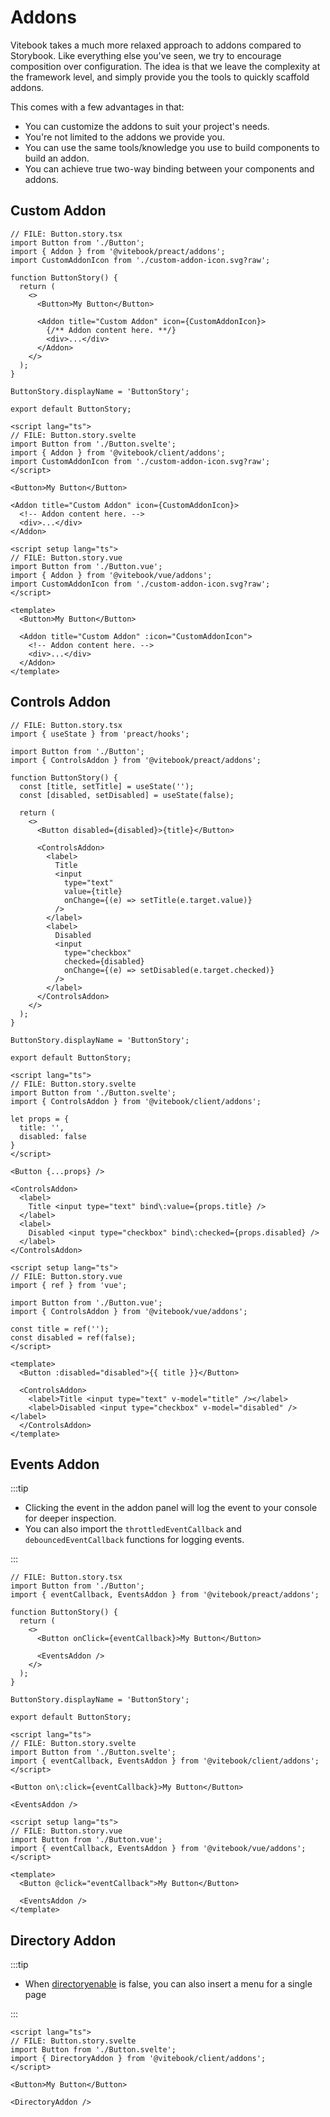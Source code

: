 <script>
import { Tabs, TabPanel } from '@vitebook/client/components/tabs';

const frameworks = ['Preact', 'Svelte', 'Vue'];
</script>

# Addons

Vitebook takes a much more relaxed approach to addons compared to Storybook. Like everything
else you've seen, we try to encourage composition over configuration. The idea is that we leave the
complexity at the framework level, and simply provide you the tools to quickly scaffold addons.

This comes with a few advantages in that:

- You can customize the addons to suit your project's needs.
- You're not limited to the addons we provide you.
- You can use the same tools/knowledge you use to build components to build an addon.
- You can achieve true two-way binding between your components and addons.

## Custom Addon

<Tabs values={frameworks} groupId="jsFramework">
<TabPanel value="Preact">

```tsx {3,11-14}
// FILE: Button.story.tsx
import Button from './Button';
import { Addon } from '@vitebook/preact/addons';
import CustomAddonIcon from './custom-addon-icon.svg?raw';

function ButtonStory() {
  return (
    <>
      <Button>My Button</Button>

      <Addon title="Custom Addon" icon={CustomAddonIcon}>
        {/** Addon content here. **/}
        <div>...</div>
      </Addon>
    </>
  );
}

ButtonStory.displayName = 'ButtonStory';

export default ButtonStory;
```

</TabPanel>

<TabPanel value="Svelte">

```svelte {4,10-13}
<script lang="ts">
// FILE: Button.story.svelte
import Button from './Button.svelte';
import { Addon } from '@vitebook/client/addons';
import CustomAddonIcon from './custom-addon-icon.svg?raw';
</script>

<Button>My Button</Button>

<Addon title="Custom Addon" icon={CustomAddonIcon}>
  <!-- Addon content here. -->
  <div>...</div>
</Addon>
```

</TabPanel>

<TabPanel value="Vue">

```vue {4,11-14}
<script setup lang="ts">
// FILE: Button.story.vue
import Button from './Button.vue';
import { Addon } from '@vitebook/vue/addons';
import CustomAddonIcon from './custom-addon-icon.svg?raw';
</script>

<template>
  <Button>My Button</Button>

  <Addon title="Custom Addon" :icon="CustomAddonIcon">
    <!-- Addon content here. -->
    <div>...</div>
  </Addon>
</template>
```

</TabPanel>
</Tabs>

## Controls Addon

<Tabs values={frameworks} groupId="jsFramework">
<TabPanel value="Preact">

```tsx {5,15-32}
// FILE: Button.story.tsx
import { useState } from 'preact/hooks';

import Button from './Button';
import { ControlsAddon } from '@vitebook/preact/addons';

function ButtonStory() {
  const [title, setTitle] = useState('');
  const [disabled, setDisabled] = useState(false);

  return (
    <>
      <Button disabled={disabled}>{title}</Button>

      <ControlsAddon>
        <label>
          Title
          <input
            type="text"
            value={title}
            onChange={(e) => setTitle(e.target.value)}
          />
        </label>
        <label>
          Disabled
          <input
            type="checkbox"
            checked={disabled}
            onChange={(e) => setDisabled(e.target.checked)}
          />
        </label>
      </ControlsAddon>
    </>
  );
}

ButtonStory.displayName = 'ButtonStory';

export default ButtonStory;
```

</TabPanel>

<TabPanel value="Svelte">

```svelte {4,14-21}
<script lang="ts">
// FILE: Button.story.svelte
import Button from './Button.svelte';
import { ControlsAddon } from '@vitebook/client/addons';

let props = {
  title: '',
  disabled: false
}
</script>

<Button {...props} />

<ControlsAddon>
  <label>
    Title <input type="text" bind\:value={props.title} />
  </label>
  <label>
    Disabled <input type="checkbox" bind\:checked={props.disabled} />
  </label>
</ControlsAddon>
```

</TabPanel>

<TabPanel value="Vue">

```vue {6,15-18}
<script setup lang="ts">
// FILE: Button.story.vue
import { ref } from 'vue';

import Button from './Button.vue';
import { ControlsAddon } from '@vitebook/vue/addons';

const title = ref('');
const disabled = ref(false);
</script>

<template>
  <Button :disabled="disabled">{{ title }}</Button>

  <ControlsAddon>
    <label>Title <input type="text" v-model="title" /></label>
    <label>Disabled <input type="checkbox" v-model="disabled" /></label>
  </ControlsAddon>
</template>
```

</TabPanel>
</Tabs>

## Events Addon

:::tip

- Clicking the event in the addon panel will log the event to your console for deeper
  inspection.
- You can also import the `throttledEventCallback` and `debouncedEventCallback` functions for
  logging events.

:::

<Tabs values={frameworks} groupId="jsFramework">
<TabPanel value="Preact">

```tsx {3,10}
// FILE: Button.story.tsx
import Button from './Button';
import { eventCallback, EventsAddon } from '@vitebook/preact/addons';

function ButtonStory() {
  return (
    <>
      <Button onClick={eventCallback}>My Button</Button>

      <EventsAddon />
    </>
  );
}

ButtonStory.displayName = 'ButtonStory';

export default ButtonStory;
```

</TabPanel>

<TabPanel value="Svelte">

```svelte {4,9}
<script lang="ts">
// FILE: Button.story.svelte
import Button from './Button.svelte';
import { eventCallback, EventsAddon } from '@vitebook/client/addons';
</script>

<Button on\:click={eventCallback}>My Button</Button>

<EventsAddon />
```

</TabPanel>

<TabPanel value="Vue">

```vue {4,10}
<script setup lang="ts">
// FILE: Button.story.vue
import Button from './Button.vue';
import { eventCallback, EventsAddon } from '@vitebook/vue/addons';
</script>

<template>
  <Button @click="eventCallback">My Button</Button>

  <EventsAddon />
</template>
```

</TabPanel>
</Tabs>

## Directory Addon

:::tip

- When [directoryenable](../default-theme/configuration.md#directoryEnable) is false, you can also insert a menu for a single page

:::

<Tabs values={frameworks} groupId="jsFramework">

<TabPanel value="Svelte">

```svelte {4,10-13}
<script lang="ts">
// FILE: Button.story.svelte
import Button from './Button.svelte';
import { DirectoryAddon } from '@vitebook/client/addons';
</script>

<Button>My Button</Button>

<DirectoryAddon />
```

</TabPanel>
